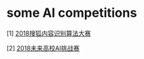 # some AI competitions

[1] [2018搜狐内容识别算法大赛](https://biendata.com/competition/sohu2018/)

[2] [2018未来高校AI挑战赛](http://ai.futurelab.tv/)